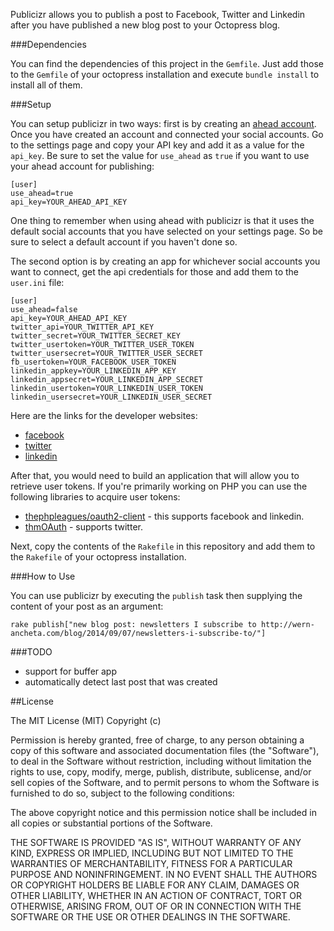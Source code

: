Publicizr allows you to publish a post to Facebook, Twitter and Linkedin after you have published a new blog post to your Octopress blog.

###Dependencies

You can find the dependencies of this project in the `Gemfile`. Just add those to the `Gemfile` of your octopress installation and execute `bundle install` to install all of them.

###Setup

You can setup publicizr in two ways: first is by creating an [ahead account](http://ec2-54-68-251-216.us-west-2.compute.amazonaws.com/). Once you have created an account and connected your social accounts. Go to the settings page and copy your API key and add it as a value for the `api_key`. Be sure to set the value for `use_ahead` as `true` if you want to use your ahead account for publishing:

```
[user]
use_ahead=true
api_key=YOUR_AHEAD_API_KEY
```

One thing to remember when using ahead with publicizr is that it uses the default social accounts that you have selected on your settings page. So be sure to select a default account if you haven't done so.

The second option is by creating an app for whichever social accounts you want to connect, get the api credentials for those and add them to the `user.ini` file:

```
[user]
use_ahead=false
api_key=YOUR_AHEAD_API_KEY
twitter_api=YOUR_TWITTER_API_KEY
twitter_secret=YOUR_TWITTER_SECRET_KEY
twitter_usertoken=YOUR_TWITTER_USER_TOKEN
twitter_usersecret=YOUR_TWITTER_USER_SECRET
fb_usertoken=YOUR_FACEBOOK_USER_TOKEN
linkedin_appkey=YOUR_LINKEDIN_APP_KEY
linkedin_appsecret=YOUR_LINKEDIN_APP_SECRET
linkedin_usertoken=YOUR_LINKEDIN_USER_TOKEN
linkedin_usersecret=YOUR_LINKEDIN_USER_SECRET
```

Here are the links for the developer websites:

- [facebook](https://developers.facebook.com/)
- [twitter](https://apps.twitter.com/)
- [linkedin](https://www.linkedin.com/secure/developer)

After that, you would need to build an application that will allow you to retrieve user tokens. If you're primarily working on PHP you can use the following libraries to acquire user tokens:

- [thephpleagues/oauth2-client](https://github.com/thephpleague/oauth2-client) - this supports facebook and linkedin.
- [thmOAuth](https://github.com/themattharris/tmhOAuth) - supports twitter.

Next, copy the contents of the `Rakefile` in this repository and add them to the `Rakefile` of your octopress installation.


###How to Use

You can use publicizr by executing the `publish` task then supplying the content of your post as an argument:

```
rake publish["new blog post: newsletters I subscribe to http://wern-ancheta.com/blog/2014/09/07/newsletters-i-subscribe-to/"]
```

###TODO

- support for buffer app
- automatically detect last post that was created


##License

The MIT License (MIT) Copyright (c)

Permission is hereby granted, free of charge, to any person obtaining a copy of this software and associated documentation files (the "Software"), to deal in the Software without restriction, including without limitation the rights to use, copy, modify, merge, publish, distribute, sublicense, and/or sell copies of the Software, and to permit persons to whom the Software is furnished to do so, subject to the following conditions:

The above copyright notice and this permission notice shall be included in all copies or substantial portions of the Software.

THE SOFTWARE IS PROVIDED "AS IS", WITHOUT WARRANTY OF ANY KIND, EXPRESS OR IMPLIED, INCLUDING BUT NOT LIMITED TO THE WARRANTIES OF MERCHANTABILITY, FITNESS FOR A PARTICULAR PURPOSE AND NONINFRINGEMENT. IN NO EVENT SHALL THE AUTHORS OR COPYRIGHT HOLDERS BE LIABLE FOR ANY CLAIM, DAMAGES OR OTHER LIABILITY, WHETHER IN AN ACTION OF CONTRACT, TORT OR OTHERWISE, ARISING FROM, OUT OF OR IN CONNECTION WITH THE SOFTWARE OR THE USE OR OTHER DEALINGS IN THE SOFTWARE.